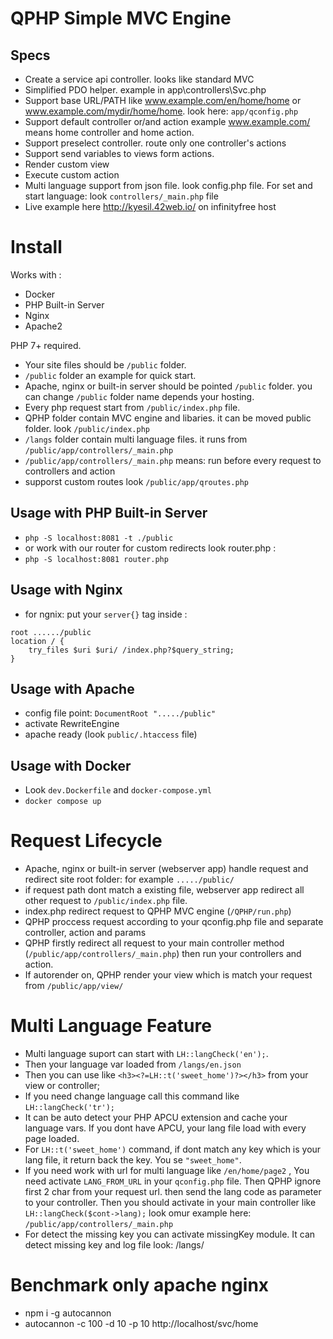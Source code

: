 # QPHP Simple MVC Engine

 ## Specs
- Create a service api controller. looks like standard MVC 
- Simplified PDO helper. example in app\controllers\Svc.php
- Support base URL/PATH like www.example.com/en/home/home or  www.example.com/mydir/home/home. look here: `app/qconfig.php`
- Support default controller or/and action example www.example.com/ means home controller and home action.
- Support preselect controller. route only one controller's actions 
- Support send variables to views form actions.
- Render custom view
- Execute custom action
- Multi language support from json file. look config.php file. For set and start language: look `controllers/_main.php`  file 
- Live example here http://kyesil.42web.io/ on infinityfree host

# Install
Works with :
- Docker
- PHP Built-in Server 
- Nginx
- Apache2

PHP 7+ required. 
- Your site files should be `/public` folder.
- `/public` folder an example for quick start.
- Apache, nginx or built-in server should be pointed `/public` folder. you can change `/public` folder name depends your hosting.
- Every php request start from `/public/index.php` file.
- QPHP folder contain MVC engine and libaries. it can be moved public folder.  look `/public/index.php`
- `/langs` folder contain multi language files. it runs from `/public/app/controllers/_main.php`
- `/public/app/controllers/_main.php` means: run before every request to controllers and action
- supporst custom routes look  `/public/app/qroutes.php`

## Usage with PHP Built-in Server 
- `php -S localhost:8081 -t ./public`
- or work with our router for custom redirects look router.php :
- `php -S localhost:8081 router.php`

## Usage with Nginx 
- for ngnix: put your `server{}` tag inside :
```
root ....../public
location / {
    try_files $uri $uri/ /index.php?$query_string;
}
```
## Usage with Apache 
- config file point: `DocumentRoot "...../public"`
- activate RewriteEngine
- apache ready (look `public/.htaccess` file)

## Usage with Docker 
- Look `dev.Dockerfile` and  `docker-compose.yml`
- `docker compose up`

# Request Lifecycle
- Apache, nginx or built-in server (webserver app) handle request and redirect site root folder: for example `...../public/`
- if request path dont match a existing file, webserver app redirect all other request to `/public/index.php` file.
- index.php redirect request to  QPHP MVC engine (`/QPHP/run.php`)
- QPHP proccess request according to your qconfig.php file and separate controller, action and params
- QPHP firstly redirect all request to your  main controller method (`/public/app/controllers/_main.php`) then run your controllers and action. 
- If autorender on, QPHP render your view which is match your request from `/public/app/view/`

# Multi Language Feature
- Multi language suport can start with `LH::langCheck('en');`.  
- Then your language var loaded from `/langs/en.json` 
- Then you can use like  `<h3><?=LH::t('sweet_home')?></h3>` from your view or controller; 
- If you need change language call this command  like `LH::langCheck('tr');`
- It can be auto detect your PHP APCU extension and cache your language vars. If you dont have APCU, your lang file  load with every page loaded. 
- For `LH::t('sweet_home')` command, if dont match any key which is your lang file, it return back the key. You se `"sweet_home"`.
- If you need work with url for multi language like `/en/home/page2` , You need activate `LANG_FROM_URL` in your `qconfig.php` file. Then QPHP ignore first 2 char from your request url. then send the lang code as parameter to your controller. Then you should activate in your main controller like `LH::langCheck($cont->lang);` look omur example here: `/public/app/controllers/_main.php`
- For detect the missing key you can activate missingKey module. It can detect missing key and log file look: /langs/
# Benchmark only apache nginx
-  npm i -g autocannon
- autocannon -c 100 -d 10 -p 10  http://localhost/svc/home